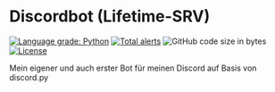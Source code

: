 # Discordbot (Lifetime-SRV)
<a href="https://lgtm.com/projects/g/JustiinGER/discordbot/context:python"><img alt="Language grade: Python" src="https://img.shields.io/lgtm/grade/python/g/JustiinGER/discordbot.svg?logo=lgtm&logoWidth=18"/></a>
<a href="https://lgtm.com/projects/g/JustiinGER/discordbot/alerts/"><img alt="Total alerts" src="https://img.shields.io/lgtm/alerts/g/JustiinGER/discordbot.svg?logo=lgtm&logoWidth=18"/></a>
<img alt="GitHub code size in bytes" src="https://img.shields.io/github/languages/code-size/JustiinGER/discordbot?color=brightgreen">
<a href="https://github.com/JustiinGER/discordbot/blob/master/LICENSE"><img alt="License" src="https://img.shields.io/github/license/JustiinGER/discordbot?color=brightgreen"></a>

Mein eigener und auch erster Bot für meinen Discord auf Basis von discord.py
